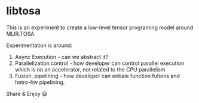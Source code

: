 # libtosa

This is an experiment to create a low-level tensor programing model around MLIR.TOSA

Experimentation is around:
1. Async Execution - can we abstract it?
2. Parallelization control - how developer can control parallel execution which is on an accelerator, not related to the CPU parallelism
3. Fusion, pipelining - how developer can enbale function futions and hetro-hw pipelining.

Share & Enjoy :smiley:


